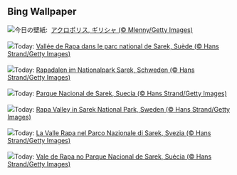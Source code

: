 ## Bing Wallpaper
![](https://www.bing.com/th?id=OHR.AthensAcropolis_JA-JP1206532220_UHD.jpg&w=1000)今日の壁紙: &nbsp;[アクロポリス, ギリシャ (© Mlenny/Getty Images)](https://www.bing.com/th?id=OHR.AthensAcropolis_JA-JP1206532220_UHD.jpg)
<br><br/>
![](https://www.bing.com/th?id=OHR.SarekSweden_FR-FR6714007432_UHD.jpg&w=1000)Today: [Vallée de Rapa dans le parc national de Sarek, Suède (© Hans Strand/Getty Images)](https://www.bing.com/th?id=OHR.SarekSweden_FR-FR6714007432_UHD.jpg)
<br><br/>
![](https://www.bing.com/th?id=OHR.SarekSweden_DE-DE2380318716_UHD.jpg&w=1000)Today: [Rapadalen im Nationalpark Sarek, Schweden (© Hans Strand/Getty Images)](https://www.bing.com/th?id=OHR.SarekSweden_DE-DE2380318716_UHD.jpg)
<br><br/>
![](https://www.bing.com/th?id=OHR.SarekSweden_ES-ES2887332794_UHD.jpg&w=1000)Today: [Parque Nacional de Sarek, Suecia (© Hans Strand/Getty Images)](https://www.bing.com/th?id=OHR.SarekSweden_ES-ES2887332794_UHD.jpg)
<br><br/>
![](https://www.bing.com/th?id=OHR.SarekSweden_EN-GB7471254512_UHD.jpg&w=1000)Today: [Rapa Valley in Sarek National Park, Sweden (© Hans Strand/Getty Images)](https://www.bing.com/th?id=OHR.SarekSweden_EN-GB7471254512_UHD.jpg)
<br><br/>
![](https://www.bing.com/th?id=OHR.SarekSweden_IT-IT3039153178_UHD.jpg&w=1000)Today: [La Valle Rapa nel Parco Nazionale di Sarek, Svezia (© Hans Strand/Getty Images)](https://www.bing.com/th?id=OHR.SarekSweden_IT-IT3039153178_UHD.jpg)
<br><br/>
![](https://www.bing.com/th?id=OHR.SarekSweden_PT-BR9598980738_UHD.jpg&w=1000)Today: [Vale de Rapa no Parque Nacional de Sarek, Suécia (© Hans Strand/Getty Images)](https://www.bing.com/th?id=OHR.SarekSweden_PT-BR9598980738_UHD.jpg)
<br><br/>
